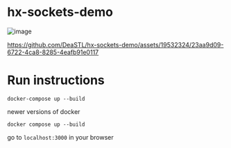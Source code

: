# hx-sockets-demo

![image](https://github.com/DeaSTL/hx-sockets-demo/assets/19532324/4e50fcac-a63d-48f8-95d1-27d384cfcc9e)


https://github.com/DeaSTL/hx-sockets-demo/assets/19532324/23aa9d09-6722-4ca8-8285-4eafb91e0117




# Run instructions
```
docker-compose up --build
```
newer versions of docker
```
docker compose up --build
```

go to `localhost:3000` in your browser

